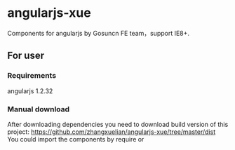 # angularjs-xue
Components for angularjs by Gosuncn FE team，support IE8+.
## For user
### Requirements
angularjs 1.2.32 
### Manual download
After downloading dependencies you need to download build version of this project: https://github.com/zhangxuelian/angularjs-xue/tree/master/dist  
You could import the components by require or <script>.  
#### Adding dependency to your project
When you are done downloading all the dependencies and project files the only remaining part is to add dependencies on the ui.bootstrap AngularJS module:
```javascript
angular.module('myModule', ['ui.xue']);
```
### Webpack / JSPM
#### Install with NPM
```
$ npm install angularjs-xue --save-dev
```
#### Usage
To use this project with webpack, follow the NPM instructions. Now, if you want to use only the accordion, you can do:
```javascript
import pagination from 'angularjs-xue/src/pagination';
import table from 'angularjs-xue/src/table/index-nocss.js';
  
angular.module('myModule', [pagination,table]);
```
## For developer
### Install global dependencies
$ npm install grunt-cli@1.3.2 -g  
$ npm install karma-cli@2.0.0 -g  
### Git clone project to local
git clone https://github.com/zhangxuelian/angularjs-xue.git
### Bundle
$ cd angularjs-xue  
$ npm install  
$ grunt  
